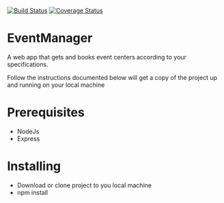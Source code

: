 [![Build Status](https://travis-ci.org/Orlayhemmy/EventManager.svg?branch=develop)](https://travis-ci.org/Orlayhemmy/EventManager)
[![Coverage Status](https://coveralls.io/repos/github/Orlayhemmy/EventManager/badge.svg?branch=develop)](https://coveralls.io/github/Orlayhemmy/EventManager?branch=develop)

# EventManager
A web app that gets and books event centers according to your specifications.

Follow the instructions documented below will get a copy of the project up and running on your local machine

# Prerequisites
- NodeJs
- Express

# Installing
- Download or clone project to you local machine
- npm install
